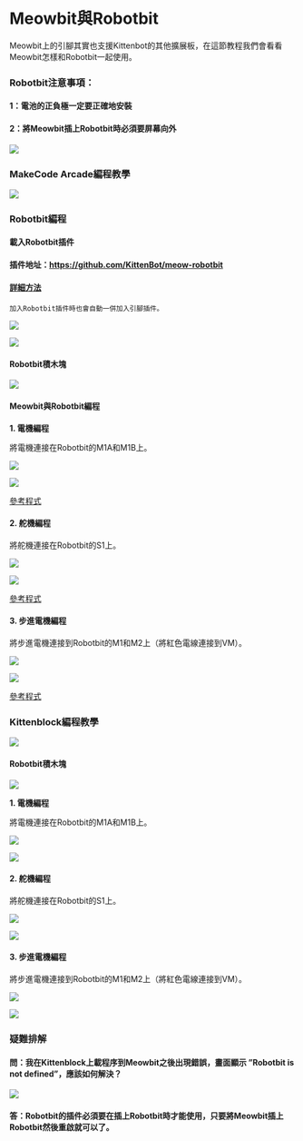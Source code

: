 # Meowbit與Robotbit

Meowbit上的引腳其實也支援Kittenbot的其他擴展板，在這節教程我們會看看Meowbit怎樣和Robotbit一起使用。

### Robotbit注意事項：

#### 1：電池的正負極一定要正確地安裝

#### 2：將Meowbit插上Robotbit時必須要屏幕向外

![](https://kittenbothk.readthedocs.io/en/latest/\_images/robotbit24.png)

### MakeCode Arcade編程教學

![](https://kittenbothk.readthedocs.io/en/latest/\_images/acbanner2.png)

### Robotbit編程

#### 載入Robotbit插件

#### 插件地址：https://github.com/KittenBot/meow-robotbit

#### [詳細方法](../../../programmingplatforms/makecode/kittenbotandmakecode.md)

```
加入Robotbit插件時也會自動一併加入引腳插件。
```

![](https://kittenbothk.readthedocs.io/en/latest/\_images/sd5.png)

![](https://kittenbothk.readthedocs.io/en/latest/\_images/robotbit1.png)

#### Robotbit積木塊

![](https://kittenbothk.readthedocs.io/en/latest/\_images/robotbit2.png)

#### Meowbit與Robotbit編程

**1. 電機編程**

將電機連接在Robotbit的M1A和M1B上。

![](https://kittenbothk.readthedocs.io/en/latest/\_images/motor\_wire2.png)

![](https://kittenbothk.readthedocs.io/en/latest/\_images/robotbit5.png)

[參考程式](https://makecode.com/\_PtE25Ke69X5h)

#### 2. 舵機編程

將舵機連接在Robotbit的S1上。

![](https://kittenbothk.readthedocs.io/en/latest/\_images/servo\_wire2.png)

![](https://kittenbothk.readthedocs.io/en/latest/\_images/robotbit6.png)

[參考程式](https://makecode.com/\_FdTVtYRy55kr)

#### 3. 步進電機編程

將步進電機連接到Robotbit的M1和M2上（將紅色電線連接到VM）。

![](https://kittenbothk.readthedocs.io/en/latest/\_images/stepper\_wire2.png)

![](https://kittenbothk.readthedocs.io/en/latest/\_images/robotbit7.png)

[參考程式](https://makecode.com/\_9hk2UwcvsCAo)

### Kittenblock編程教學

![](https://kittenbothk.readthedocs.io/en/latest/\_images/kbbanner11.png)

#### Robotbit積木塊

![](https://kittenbothk.readthedocs.io/en/latest/\_images/kb15.png)

**1. 電機編程**

將電機連接在Robotbit的M1A和M1B上。

![](https://kittenbothk.readthedocs.io/en/latest/\_images/motor\_wire2.png)

![](https://kittenbothk.readthedocs.io/en/latest/\_images/robotbit16.png)

#### 2. 舵機編程

將舵機連接在Robotbit的S1上。

![](https://kittenbothk.readthedocs.io/en/latest/\_images/servo\_wire2.png)

![](https://kittenbothk.readthedocs.io/en/latest/\_images/robotbit17.png)

#### 3. 步進電機編程

將步進電機連接到Robotbit的M1和M2上（將紅色電線連接到VM）。

![](https://kittenbothk.readthedocs.io/en/latest/\_images/stepper\_wire2.png)

![](https://kittenbothk.readthedocs.io/en/latest/\_images/robotbit18.png)

### 疑難排解

#### 問：我在Kittenblock上載程序到Meowbit之後出現錯誤，畫面顯示 ”Robotbit is not defined”，應該如何解決？

![](https://kittenbothk.readthedocs.io/en/latest/\_images/robotbit23.jpg)

#### 答：Robotbit的插件必須要在插上Robotbit時才能使用，只要將Meowbit插上Robotbit然後重啟就可以了。

